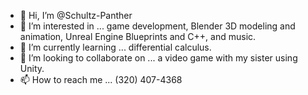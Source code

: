 - 👋 Hi, I’m @Schultz-Panther
- 👀 I’m interested in ... game development, Blender 3D modeling and animation, Unreal Engine Blueprints and C++, and music.
- 🌱 I’m currently learning ... differential calculus.
- 💞️ I’m looking to collaborate on ... a video game with my sister using Unity.
- 📫 How to reach me ... (320) 407-4368

<!---
Schultz-Panther/Schultz-Panther is a ✨ special ✨ repository because its `README.md` (this file) appears on your GitHub profile.
You can click the Preview link to take a look at your changes.
--->
